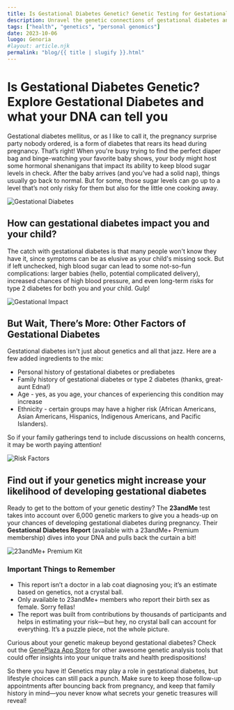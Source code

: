 ```yaml
---
title: Is Gestational Diabetes Genetic? Genetic Testing for Gestational Diabetes - 23andMe
description: Unravel the genetic connections of gestational diabetes and how testing can help.
tags: ["health", "genetics", "personal genomics"]
date: 2023-10-06
luogo: Genoria
#layout: article.njk
permalink: "blog/{{ title | slugify }}.html"
---
```


# Is Gestational Diabetes Genetic? Explore Gestational Diabetes and what your DNA can tell you

Gestational diabetes mellitus, or as I like to call it, the pregnancy surprise party nobody ordered, is a form of diabetes that rears its head during pregnancy. That’s right! When you're busy trying to find the perfect diaper bag and binge-watching your favorite baby shows, your body might host some hormonal shenanigans that impact its ability to keep blood sugar levels in check. After the baby arrives (and you’ve had a solid nap), things usually go back to normal. But for some, those sugar levels can go up to a level that’s not only risky for them but also for the little one cooking away.

![Gestational Diabetes](http://100.21.172.34/wp-content/uploads/2022/01/gd-story-1.9de12a5c4aa8.png)

## How can gestational diabetes impact you and your child?

The catch with gestational diabetes is that many people won't know they have it, since symptoms can be as elusive as your child's missing sock. But if left unchecked, high blood sugar can lead to some not-so-fun complications: larger babies (hello, potential complicated delivery), increased chances of high blood pressure, and even long-term risks for type 2 diabetes for both you and your child. Gulp!

![Gestational Impact](http://100.21.172.34/wp-content/uploads/2022/01/gd-story-2.80968ba8fcd0.png)

## But Wait, There’s More: Other Factors of Gestational Diabetes

Gestational diabetes isn't just about genetics and all that jazz. Here are a few added ingredients to the mix:

- Personal history of gestational diabetes or prediabetes
- Family history of gestational diabetes or type 2 diabetes (thanks, great-aunt Edna!)
- Age - yes, as you age, your chances of experiencing this condition may increase
- Ethnicity - certain groups may have a higher risk (African Americans, Asian Americans, Hispanics, Indigenous Americans, and Pacific Islanders).

So if your family gatherings tend to include discussions on health concerns, it may be worth paying attention!

![Risk Factors](http://100.21.172.34/wp-content/uploads/2022/01/gd-story-3.ad51336ec80e.png)

## Find out if your genetics might increase your likelihood of developing gestational diabetes

Ready to get to the bottom of your genetic destiny? The **23andMe** test takes into account over 6,000 genetic markers to give you a heads-up on your chances of developing gestational diabetes during pregnancy. Their **Gestational Diabetes Report** (available with a 23andMe+ Premium membership) dives into your DNA and pulls back the curtain a bit!

![23andMe+ Premium Kit](https://www.23andme.com/uploads/sites/2/20240109213029/Premium.jpg)

### Important Things to Remember

- This report isn’t a doctor in a lab coat diagnosing you; it’s an estimate based on genetics, not a crystal ball.
- Only available to 23andMe+ members who report their birth sex as female. Sorry fellas!
- The report was built from contributions by thousands of participants and helps in estimating your risk—but hey, no crystal ball can account for everything. It’s a puzzle piece, not the whole picture.

Curious about your genetic makeup beyond gestational diabetes? Check out the [GenePlaza App Store](https://www.GenePlaza.com/app-store) for other awesome genetic analysis tools that could offer insights into your unique traits and health predispositions!

So there you have it! Genetics may play a role in gestational diabetes, but lifestyle choices can still pack a punch. Make sure to keep those follow-up appointments after bouncing back from pregnancy, and keep that family history in mind—you never know what secrets your genetic treasures will reveal!